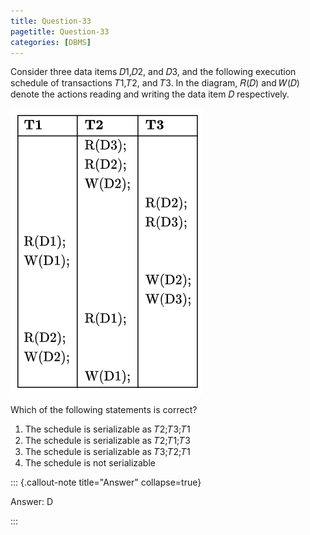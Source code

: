 ```yaml
---
title: Question-33
pagetitle: Question-33
categories: [DBMS]
---
```


Consider three data items 𝐷1,𝐷2, and 𝐷3, and the following execution schedule of transactions 𝑇1,𝑇2, and 𝑇3. In the diagram, 𝑅(𝐷) and 𝑊(𝐷) denote the actions reading and writing the data item 𝐷 respectively.

![](./q33.png)

Which of the following statements is correct?

1. The schedule is serializable as 𝑇2;𝑇3;𝑇1  
2. The schedule is serializable as 𝑇2;𝑇1;𝑇3  
3. The schedule is serializable as 𝑇3;𝑇2;𝑇1  
4. The schedule is not serializable

::: {.callout-note title="Answer" collapse=true}

Answer: D

:::

